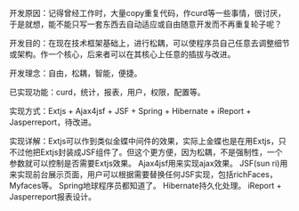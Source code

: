 开发原因：记得曾经工作时，大量copy重复代码，作curd等一些事情，很讨厌，于是就想，能不能只写一套东西去自动适应或自由随意开发而不再重复轮子呢？

开发目的：在现在技术框架基础上，进行松耦，可以使程序员自己任意去调整细节或架构。作一个核心，后来者可以在其核心上任意的插拔与改进。

开发理念：自由，松耦，智能，便捷。

已实现功能：curd，统计，报表，用户，权限，配置等。

实现方式：Extjs + Ajax4jsf + JSF + Spring + Hibernate + iReport + Jasperreport，待改进。

实现详解：Extjs可以作到类似金蝶中间件的效果，实际上金蝶也是在用Extjs，只不过他把Extjs封装成JSF组件了。但这个更方便，因为松耦，不是强制性，一个参数就可以控制是否需要Extjs效果。
Ajax4jsf用来实现ajax效果。
JSF(sun ri)用来实现前台展示页面，用户可以根据需要替换任何JSF实现，包括richFaces，Myfaces等。
Spring地球程序员都知道了。
Hibernate持久化处理。
iReport + Jasperreport报表设计。
